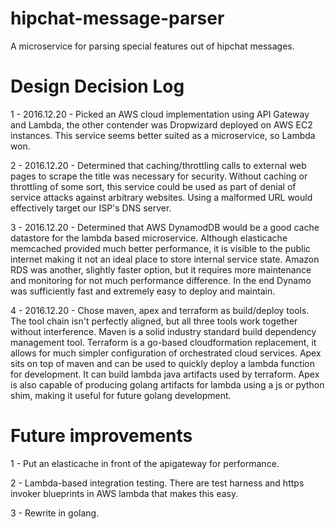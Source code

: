 # hipchat-message-parser
A microservice for parsing special features out of hipchat messages.

# Design Decision Log
1 - 2016.12.20 - Picked an AWS cloud implementation using API Gateway and Lambda, the other contender was Dropwizard deployed on AWS EC2 instances. This service seems better suited as a microservice, so Lambda won.

2 - 2016.12.20 - Determined that caching/throttling calls to external web pages to scrape the title was necessary for security. Without caching or throttling of some sort, this service could be used as part of denial of service attacks against arbitrary websites. Using a malformed URL would effectively target our ISP's DNS server.

3 - 2016.12.20 - Determined that AWS DynamodDB would be a good cache datastore for the lambda based microservice. Although elasticache memcached provided much better performance, it is visible to the public internet making it not an ideal place to store internal service state. Amazon RDS was another, slightly faster option, but it requires more maintenance and monitoring for not much performance difference. In the end Dynamo was sufficiently fast and extremely easy to deploy and maintain.

4 - 2016.12.20 - Chose maven, apex and terraform as build/deploy tools. The tool chain isn't perfectly aligned, but all three tools work together without interference. Maven is a solid industry standard build dependency management tool. Terraform is a go-based cloudformation replacement, it allows for much simpler configuration of orchestrated cloud services. Apex sits on top of maven and can be used to quickly deploy a lambda function for development. It can build lambda java artifacts used by terraform. Apex is also capable of producing golang artifacts for lambda using a js or python shim, making it useful for future golang development.


# Future improvements
1 - Put an elasticache in front of the apigateway for performance.

2 - Lambda-based integration testing. There are test harness and https invoker blueprints in AWS lambda that makes this easy.

3 - Rewrite in golang.
